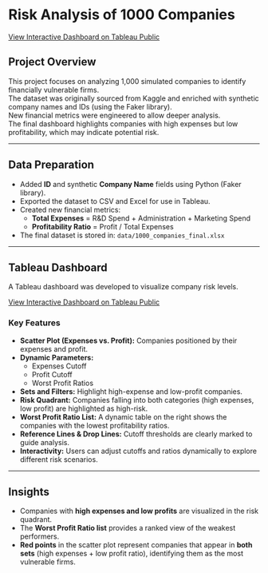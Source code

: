 # Risk Analysis of 1000 Companies

[View Interactive Dashboard on Tableau Public](https://public.tableau.com/app/profile/bugra.ozbek/viz/risk-advisory/Dashboard1?publish=yes)  

## Project Overview
This project focuses on analyzing 1,000 simulated companies to identify financially vulnerable firms.  
The dataset was originally sourced from Kaggle and enriched with synthetic company names and IDs (using the Faker library).  
New financial metrics were engineered to allow deeper analysis.  
The final dashboard highlights companies with high expenses but low profitability, which may indicate potential risk.

---

## Data Preparation
- Added **ID** and synthetic **Company Name** fields using Python (Faker library).  
- Exported the dataset to CSV and Excel for use in Tableau.  
- Created new financial metrics:  
  - **Total Expenses** = R&D Spend + Administration + Marketing Spend  
  - **Profitability Ratio** = Profit / Total Expenses  
- The final dataset is stored in: `data/1000_companies_final.xlsx`

---

## Tableau Dashboard
A Tableau dashboard was developed to visualize company risk levels.  

[View Interactive Dashboard on Tableau Public](https://public.tableau.com/app/profile/bugra.ozbek/viz/risk-advisory/Dashboard1?publish=yes)


### Key Features
- **Scatter Plot (Expenses vs. Profit):** Companies positioned by their expenses and profit.  
- **Dynamic Parameters:**  
  - Expenses Cutoff  
  - Profit Cutoff  
  - Worst Profit Ratios  
- **Sets and Filters:** Highlight high-expense and low-profit companies.  
- **Risk Quadrant:** Companies falling into both categories (high expenses, low profit) are highlighted as high-risk.  
- **Worst Profit Ratio List:** A dynamic table on the right shows the companies with the lowest profitability ratios.  
- **Reference Lines & Drop Lines:** Cutoff thresholds are clearly marked to guide analysis.  
- **Interactivity:** Users can adjust cutoffs and ratios dynamically to explore different risk scenarios.  

---

## Insights
- Companies with **high expenses and low profits** are visualized in the risk quadrant.  
- The **Worst Profit Ratio list** provides a ranked view of the weakest performers.  
- **Red points** in the scatter plot represent companies that appear in **both sets** (high expenses + low profit ratio), identifying them as the most vulnerable firms.  
